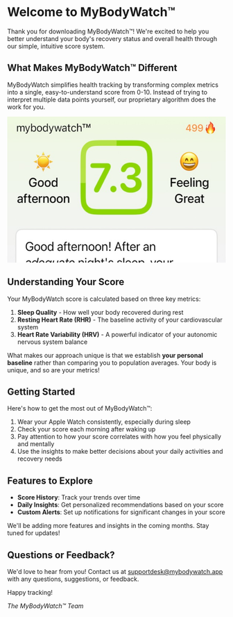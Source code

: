 # Welcome to MyBodyWatch™

Thank you for downloading MyBodyWatch™! We're excited to help you better understand your body's recovery status and overall health through our simple, intuitive score system.

## What Makes MyBodyWatch™ Different

MyBodyWatch simplifies health tracking by transforming complex metrics into a single, easy-to-understand score from 0-10. Instead of trying to interpret multiple data points yourself, our proprietary algorithm does the work for you.

![MyBodyWatch Score Display](https://raw.githubusercontent.com/mybodywatch/times-square/main/images/score-display.jpg)

## Understanding Your Score

Your MyBodyWatch score is calculated based on three key metrics:

1. **Sleep Quality** - How well your body recovered during rest
2. **Resting Heart Rate (RHR)** - The baseline activity of your cardiovascular system
3. **Heart Rate Variability (HRV)** - A powerful indicator of your autonomic nervous system balance

What makes our approach unique is that we establish **your personal baseline** rather than comparing you to population averages. Your body is unique, and so are your metrics!

## Getting Started

Here's how to get the most out of MyBodyWatch™:

1. Wear your Apple Watch consistently, especially during sleep
2. Check your score each morning after waking up
3. Pay attention to how your score correlates with how you feel physically and mentally
4. Use the insights to make better decisions about your daily activities and recovery needs

## Features to Explore

- **Score History**: Track your trends over time
- **Daily Insights**: Get personalized recommendations based on your score
- **Custom Alerts**: Set up notifications for significant changes in your score

We'll be adding more features and insights in the coming months. Stay tuned for updates!

## Questions or Feedback?

We'd love to hear from you! Contact us at supportdesk@mybodywatch.app with any questions, suggestions, or feedback.

Happy tracking!

*The MyBodyWatch™ Team*
